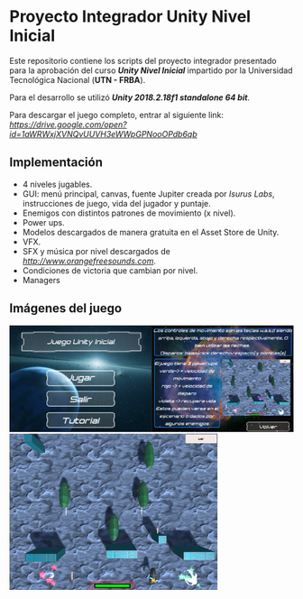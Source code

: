 # Proyecto Integrador Unity Nivel Inicial
Este repositorio contiene los scripts del proyecto integrador presentado para la aprobación del curso **_Unity Nivel Inicial_** impartido por la Universidad Tecnológica Nacional (**UTN - FRBA**).

Para el desarrollo se utilizó **_Unity 2018.2.18f1 standalone 64 bit_**.

Para descargar el juego completo, entrar al siguiente link: *https://drive.google.com/open?id=1aWRWxjXVNQvUUVH3eWWpGPNooOPdb6qb*

## Implementación
* 4 niveles jugables.
* GUI: menú principal, canvas, fuente Jupiter creada por *Isurus Labs*, instrucciones de juego, vida del jugador y puntaje.  
* Enemigos con distintos patrones de movimiento (x nivel).
* Power ups.
* Modelos descargados de manera gratuita en el Asset Store de Unity.
* VFX.
* SFX y música por nivel descargados de *http://www.orangefreesounds.com*.
* Condiciones de victoria que cambian por nivel.
* Managers

## Imágenes del juego

![Alt Text](https://github.com/Nj747/Proyecto-Final-Unity-Nivel-Inicial/blob/master/Menu%20y%20tutorial.png)
![Alt Text](https://github.com/Nj747/Proyecto-Final-Unity-Nivel-Inicial/blob/master/Nivel1.png)
